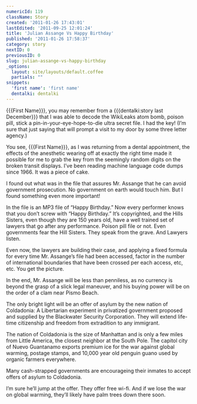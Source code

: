 ```yaml
---
numericId: 119
className: Story
created: '2011-01-26 17:43:01'
lastEdited: '2011-09-25 12:01:24'
title: 'Julian Assange Vs Happy Birthday'
published: '2011-01-26 17:58:37'
category: story
nextID: 0
previousID: 0
slug: julian-assange-vs-happy-birthday
_options:
  layout: site/layouts/default.coffee
  partials: ""
snippets:
  'first name': 'first name'
  dentalki: dentalki
---
```

{{{First Name}}}, you may remember from a {{{dentalki:story last December}}} that I was able to decode the WikiLeaks atom bomb, poison pill, stick a pin-in-your-eye-hope-to-die ultra secret file. I had the key! (I’m sure that just saying that will prompt a visit to my door by some three letter agency.)

You see, {{{First Name}}}, as I was returning from a dental appointment, the effects of the anesthetic wearing off at exactly the right time made it possible for me to grab the key from the seemingly random digits on the broken transit displays. I’ve been reading machine language code dumps since 1966. It was a piece of cake.

I found out what was in the file that assures Mr. Assange that he can avoid government prosecution. No government on earth would touch him. But I found something even more important!

In the file is an MP3 file of “Happy Birthday.” Now every performer knows that you don’t screw with “Happy Birthday.” It’s copyrighted, and the Hills Sisters, even though they are 150 years old, have a well trained set of lawyers that go after any performance. Poison pill file or not. Even governments fear the Hill Sisters. They speak from the grave. And Lawyers listen.

Even now, the lawyers are building their case, and applying a fixed formula for every time Mr. Assange’s file had been accessed, factor in the number of international boundaries that have been crossed per each access, etc, etc. You get the picture.

In the end, Mr. Assange will be less than penniless, as no currency is beyond the grasp of a slick legal maneuver, and his buying power will be on the order of a clam near Pismo Beach.

The only bright light will be an offer of asylum by the new nation of Coldadonia: A Libertarian experiment in privatized government proposed and supplied by the Blackwater Security Corporation. They will extend life-time citizenship and freedom from extradition to any immigrant.

The nation of Coldadonia is the size of Manhattan and is only a few miles from Little America, the closest neighbor at the South Pole. The capitol city of Nuevo Guantanamo exports premium ice for the war against global warming, postage stamps, and 10,000 year old penguin guano used by organic farmers everywhere.

Many cash-strapped governments are encourageing their inmates to accept offers of asylum to Coldadonia.

I’m sure he’ll jump at the offer. They offer free wi-fi. And if we lose the war on global warming, they’ll likely have palm trees down there soon.

